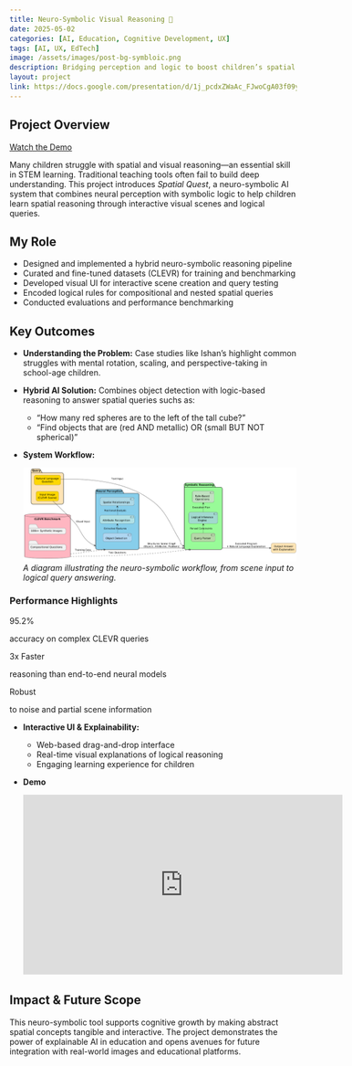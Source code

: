 ```yaml
---
title: Neuro-Symbolic Visual Reasoning 🧠
date: 2025-05-02
categories: [AI, Education, Cognitive Development, UX]
tags: [AI, UX, EdTech]
image: /assets/images/post-bg-symbloic.png
description: Bridging perception and logic to boost children’s spatial reasoning with neuro-symbolic AI.
layout: project
link: https://docs.google.com/presentation/d/1j_pcdxZWaAc_FJwoCgA03f09yZnWUO2GE8C1puhShew/edit?usp=sharing
---
```


## Project Overview

<div class="demo-link-box">
  <a href="https://youtu.be/TwZfHC4935Q"><i class="fab fa-youtube"></i> Watch the Demo</a>
</div>

Many children struggle with spatial and visual reasoning—an essential skill in STEM learning. Traditional teaching tools often fail to build deep understanding. This project introduces *Spatial Quest*, a neuro-symbolic AI system that combines neural perception with symbolic logic to help children learn spatial reasoning through interactive visual scenes and logical queries.

## My Role

*   Designed and implemented a hybrid neuro-symbolic reasoning pipeline
*   Curated and fine-tuned datasets (CLEVR) for training and benchmarking
*   Developed visual UI for interactive scene creation and query testing
*   Encoded logical rules for compositional and nested spatial queries
*   Conducted evaluations and performance benchmarking

## Key Outcomes

*   **Understanding the Problem:** Case studies like Ishan’s highlight common struggles with mental rotation, scaling, and perspective-taking in school-age children.

*   **Hybrid AI Solution:** Combines object detection with logic-based reasoning to answer spatial queries suchs as:

    *   “How many red spheres are to the left of the tall cube?”
    *   “Find objects that are (red AND metallic) OR (small BUT NOT spherical)”

*   **System Workflow:**

    ![System Diagram](/assets/images/in-post/post-neural-cv/systemdiagram.png)
    *A diagram illustrating the neuro-symbolic workflow, from scene input to logical query answering.*

<div class="results-box">
  <h3>Performance Highlights</h3>
  <span class="result-metric">95.2%</span>
  <p class="result-description">accuracy on complex CLEVR queries</p>
  <span class="result-metric">3x Faster</span>
  <p class="result-description">reasoning than end-to-end neural models</p>
  <span class="result-metric">Robust</span>
  <p class="result-description">to noise and partial scene information</p>
</div>

*   **Interactive UI & Explainability:**

    *   Web-based drag-and-drop interface
    *   Real-time visual explanations of logical reasoning
    *   Engaging learning experience for children

*   **Demo**
    <iframe width="560" height="315" src="https://www.youtube.com/embed/TwZfHC4935Q?si=wByhPtiIVi8lzbSw" title="YouTube video player" frameborder="0" allow="accelerometer; autoplay; clipboard-write; encrypted-media; gyroscope; picture-in-picture; web-share" referrerpolicy="strict-origin-when-cross-origin" allowfullscreen></iframe>

## Impact & Future Scope

This neuro-symbolic tool supports cognitive growth by making abstract spatial concepts tangible and interactive. The project demonstrates the power of explainable AI in education and opens avenues for future integration with real-world images and educational platforms.
